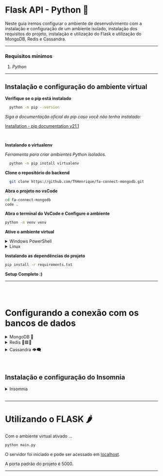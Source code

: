 # Flask API - Python 🐍

Neste guia iremos configurar o ambiente de desenvolvimento com a instalação e configuração de um ambiente isolado, instalação dos requisitos do projeto, instalação e utilização do Flask e utilização do MongoDB, Redis e Cassandra.


---

### Requisitos mínimos

1. _Python_


---

## Instalação e configuração do ambiente virtual

**Verifique se o pip está instalado**

```bash
  python -m pip --version
```

_Siga a documentação oficial do pip caso você não tenha instalado:_

[Installation - pip documentation v21.1](https://pip.pypa.io/en/stable/installing/)

<br/>

**Instalando o virtualenv**

_Ferramenta para criar ambientes Python isolados._

```bash
  python -m pip install virtualenv
```

**Clone o repositório do backend**

```bash
  git clone https://github.com/ThHenrique/fa-connect-mongodb.git
```

**Abra o projeto no vsCode**

```bash
cd fa-connect-mongodb
code .
```

**Abra o terminal do VsCode e Configure o ambiente**

```bash
python -m venv venv
```

**Ative o ambiente virtual**

<details>
  <summary>Windows PowerShell</summary>

  ```powershell
    venv\Scripts\activate
  ```
</details>

<details>
  <summary>Linux</summary>

  ```bash
    . venv/bin/activate
  ```
</details>


**Instalando as dependências do projeto**

```bash
pip install -r requirements.txt
```

**Setup Completo :)**

---

<br/>
<br/>

# Configurando a conexão com os bancos de dados
<details>
  <summary>MongoDB 🍃</summary>
  
  ### Para realizar conexão com o MongoDB é necessário alterar o usuário e senha no arquivo connectDb em **src/connectDb.py**. Caso necessário, entre em contato comigo.

  ``` python
    db = pymongo.MongoClient("mongodb+srv://<user>:<password>@fa-starting-no-sql.6vnsq.mongodb.net/")
  ```
</details>


<details>
  <summary>Redis 🔴🟥🔺</summary>
  
  ### Para realizar conexão com o Redis é necessário alterar o host, port e password no arquivo connectRedis em **src/connectRedis.py**. Caso necessário, entre em contato comigo.

  ``` python
    db = redis.Redis(
        host='<host>',
        port='<port>',
        password='<password>',
        decode_responses=True
      )
  ```
</details>

<details>
  <summary>Cassandra 👁‍🗨</summary>

  ### Para realizar conexão com o Cassandra é necessário alterar o ASTRA_DB_ID, ASTRA_DB_REGION e ASTRA_DB_APPLICATION_TOKEN no arquivo connectCassandra em **src/connectCassandra.py**. Caso necessário, entre em contato comigo.

  ``` python
    ASTRA_DB_ID = '<BD-ID>'
    ASTRA_DB_REGION = '<DB-REGION>'
    ASTRA_DB_APPLICATION_TOKEN = '<token>'
    ASTRA_DB_KEYSPACE = 'mercadolivre'
    TEST_COLLECTION_NAME = "test"
  ```
</details>

<br/>
<br/> 

## Instalação e configuração do Insomnia
<details>
  <summary>Insomnia</summary>

  Siga a documentação oficial do insomnia caso você não tenha instalado:_

  [Installation - insomnia](https://insomnia.rest/download)

  Caso você não conheça esse software veja o link a seguir para aprender:_

  [Get Started - insomnia](https://docs.insomnia.rest/insomnia/send-your-first-request)

  Você pode baixar e importar no insomnia a configuração de ambiente que deixei na pasta raiz do projeto. Caso tenha alguma dúvida de como importar essa configuração, leia o link abaixo.

  [Import and Export Data - insomnia](https://docs.insomnia.rest/insomnia/import-export-data)


  **/Insomnia_2022-04-25.json**

  ---

  Caso tenha algum problema no processo, entre em contato.
</details>


<br/>

---

# Utilizando o FLASK 🌶️

Com o ambiente virtual ativado ...

```bash
python main.py
```

O servidor foi iniciado e pode ser acessado em [localhost](http://localhost:5000/).

A porta padrão do projeto é 5000.

---


